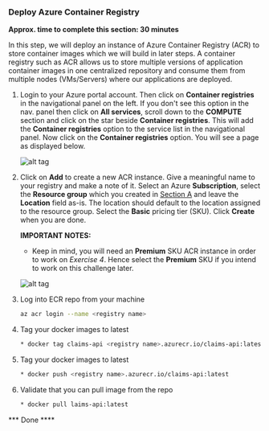 ### Deploy Azure Container Registry
**Approx. time to complete this section: 30 minutes**

In this step, we will deploy an instance of Azure Container Registry (ACR) to store container images which we will build in later steps.  A container registry such as ACR allows us to store multiple versions of application container images in one centralized repository and consume them from multiple nodes (VMs/Servers) where our applications are deployed.

1.  Login to your Azure portal account.  Then click on **Container registries** in the navigational panel on the left.  If you don't see this option in the nav. panel then click on **All services**, scroll down to the **COMPUTE** section and click on the star beside **Container registries**.  This will add the **Container registries** option to the service list in the navigational panel.  Now click on the **Container registries** option.  You will see a page as displayed below.

    ![alt tag](./images/E-01.PNG)

2.  Click on **Add** to create a new ACR instance.  Give a meaningful name to your registry and make a note of it.  Select an Azure **Subscription**, select the **Resource group** which you created in [Section A](#a-deploy-an-azure-sql-server-and-database) and leave the **Location** field as-is.  The location should default to the location assigned to the resource group.  Select the **Basic** pricing tier (SKU).  Click **Create** when you are done.

    **IMPORTANT NOTES:**
    - Keep in mind, you will need an **Premium** SKU ACR instance in order to work on *Exercise 4*.  Hence select the **Premium** SKU if you intend to work on this challenge later.

    ![alt tag](./images/E-02.PNG)
3. Log into ECR repo from your machine 
    ```bash
    az acr login --name <registry name>
    ```
4. Tag your docker images to latest 
    ```bash
    * docker tag claims-api <registry name>.azurecr.io/claims-api:latest
    ```    
5. Tag your docker images to latest 
    ```bash
    * docker push <registry name>.azurecr.io/claims-api:latest
    ```        
6. Validate that you can pull image from the repo    
    ```bash
    * docker pull laims-api:latest
    ```     
   
*** Done ****
